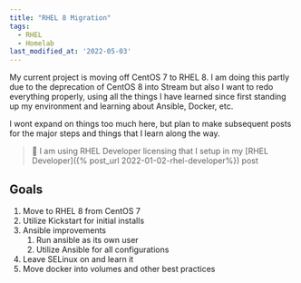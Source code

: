 ```yaml
---
title: "RHEL 8 Migration"
tags:
  - RHEL
  - Homelab
last_modified_at: '2022-05-03'
---
```

My current project is moving off CentOS 7 to RHEL 8. I am doing this partly due to the deprecation of CentOS 8 into Stream but also I want to redo everything properly, using all the things I have learned since first standing up my environment and learning about Ansible, Docker, etc.

I wont expand on things too much here, but plan to make subsequent posts for the major steps and things that I learn along the way.

> 📝 I am using RHEL Developer licensing that I setup in my [RHEL Developer]({% post_url 2022-01-02-rhel-developer%}) post

## Goals
1. Move to RHEL 8 from CentOS 7
2. Utilize Kickstart for initial installs
3. Ansible improvements
    1. Run ansible as its own user
    2. Utilize Ansible for all configurations
4. Leave SELinux on and learn it
5. Move docker into volumes and other best practices
